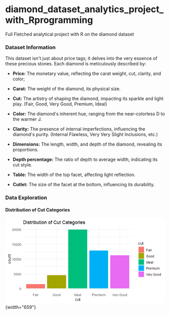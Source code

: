 # diamond_dataset_analytics_project_with_Rprogramming

Full Fletched analytical project with R on the diamond dataset

### Dataset Information

This dataset isn't just about price tags; it delves into the very essence of these precious stones. Each diamond is meticulously described by:

-   **Price:** The monetary value, reflecting the carat weight, cut, clarity, and color;

-   **Carat:** The weight of the diamond, its physical size.

-   **Cut:** The artistry of shaping the diamond, impacting its sparkle and light play. (Fair, Good, Very Good, Premium, Ideal)

-   **Color:** The diamond's inherent hue, ranging from the near-colorless D to the warmer J.

-   **Clarity:** The presence of internal imperfections, influencing the diamond's purity. (Internal Flawless, Very Very Slight Inclusions, etc.)

-   **Dimensions:** The length, width, and depth of the diamond, revealing its proportions.

-   **Depth percentage:** The ratio of depth to average width, indicating its cut style.

-   **Table:** The width of the top facet, affecting light reflection.

-   **Cutlet:** The size of the facet at the bottom, influencing its durability.

### Data Exploration

#### Distribution of Cut Categories

![Cut Distribution](image_plot/cut_dist.png){width="659"}
